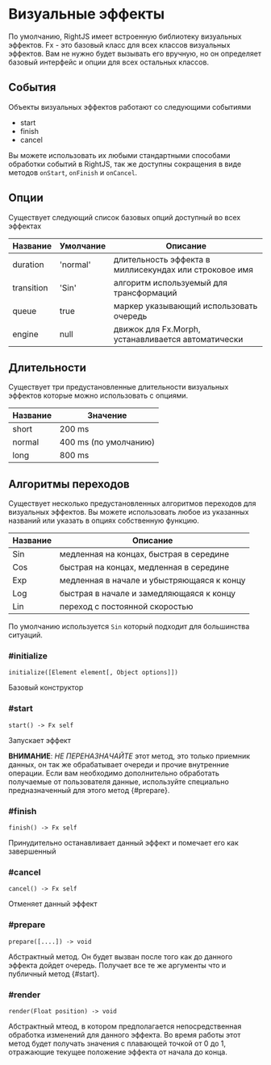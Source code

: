 # Визуальные эффекты

По умолчанию, RightJS имеет встроенную библиотеку визуальных эффектов.
Fx - это базовый класс для всех классов визуальных эффектов. Вам не нужно
будет вызывать его вручную, но он определяет базовый интерфейс и опции для
всех остальных классов.


## События

Объекты визуальных эффектов работают со следующими событиями

* start
* finish
* cancel

Вы можете использовать их любыми стандартными способами обработки событий
в RightJS, так же доступны сокращения в виде методов `onStart`, `onFinish` и
`onCancel`.


## Опции

Существует следующий список базовых опций доступный во всех эффектах

Название   | Умолчание | Описание                                               |
-----------|-----------|--------------------------------------------------------|
duration   | 'normal'  | длительность эффекта в миллисекундах или строковое имя |
transition | 'Sin'     | алгоритм используемый для трансформаций                |
queue      | true      | маркер указывающий использовать очередь                |
engine     | null      | движок для Fx.Morph, устанавливается автоматически     |


## Длительности

Существует три предустановленные длительности визуальных эффектов которые
можно использовать с опциями.

Название   | Значение               |
-----------|------------------------|
short      | 200 ms                 |
normal     | 400 ms (по умолчанию)  |
long       | 800 ms                 |


## Алгоритмы переходов

Существует несколько предустановленных алгоритмов переходов для визуальных
эффектов. Вы можете использовать любое из указанных названий или указать
в опциях собственную функцию.

Название | Описание                                   |
---------|--------------------------------------------|
Sin      | медленная на концах, быстрая в середине    |
Cos      | быстрая на концах, медленная в середине    |
Exp      | медленная в начале и убыстряющаяся к концу |
Log      | быстрая в начале и замедляющаяся к концу   |
Lin      | переход с постоянной скоростью             |

По умолчанию используется `Sin` который подходит для большинства ситуаций.


### #initialize

    initialize([Element element[, Object options]])

Базовый конструктор


### #start

    start() -> Fx self

Запускает эффект

__ВНИМАНИЕ__: _НЕ ПЕРЕНАЗНАЧАЙТЕ_ этот метод, это только приемник данных,
он так же обрабатывает очереди и прочие внутренние операции. Если вам
необходимо дополнительно обработать получаемые от пользователя данные,
используйте специально предназначенный для этого метод {#prepare}.


### #finish

    finish() -> Fx self

Принудительно останавливает данный эффект и помечает его как завершенный


### #cancel

    cancel() -> Fx self

Отменяет данный эффект



### #prepare

    prepare([....]) -> void

Абстрактный метод. Он будет вызван после того как до данного эффекта дойдет
очередь. Получает все те же аргументы что и публичный метод {#start}.


### #render

    render(Float position) -> void

Абстрактный мтеод, в котором предполагается непосредственная обработка
изменений для данного эффекта. Во время работы этот метод будет получать
значения с плавающей точкой от 0 до 1, отражающие текущее положение
эффекта от начала до конца.

